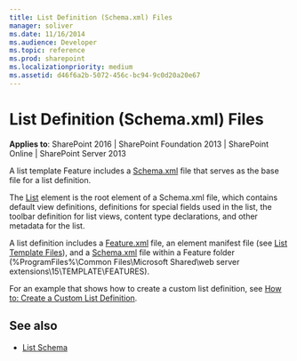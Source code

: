 ```yaml
---
title: List Definition (Schema.xml) Files
manager: soliver
ms.date: 11/16/2014
ms.audience: Developer
ms.topic: reference
ms.prod: sharepoint
ms.localizationpriority: medium
ms.assetid: d46f6a2b-5072-456c-bc94-9c0d20a20e67
---
```


# List Definition (Schema.xml) Files

**Applies to**: SharePoint 2016 | SharePoint Foundation 2013 | SharePoint Online | SharePoint Server 2013

A list template Feature includes a [Schema.xml](https://msdn.microsoft.com/library/c2f01064-80d8-47ee-b602-ecf4c480ac56(Office.15).aspx) file that serves as the base file for a list definition. 

The [List](list-element-list.md) element is the root element of a Schema.xml file, which contains default view definitions, definitions for special fields used in the list, the toolbar definition for list views, content type declarations, and other metadata for the list.

A list definition includes a [Feature.xml](feature-xml-files.md) file, an element manifest file (see [List Template Files](list-template-files.md)), and a [Schema.xml](https://msdn.microsoft.com/library/c2f01064-80d8-47ee-b602-ecf4c480ac56(Office.15).aspx) file within a Feature folder (%ProgramFiles%\\Common Files\\Microsoft Shared\\web server extensions\\15\\TEMPLATE\\FEATURES). 

For an example that shows how to create a custom list definition, see [How to: Create a Custom List Definition](https://msdn.microsoft.com/library/6f0aed4a-d80a-4e42-8f12-c6b83c8cc207(Office.15).aspx).


## See also

- [List Schema](list-schema.md)








